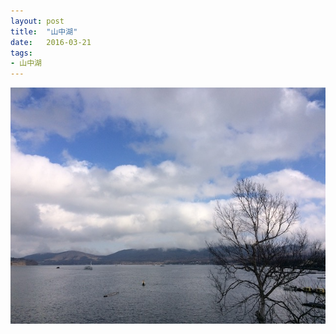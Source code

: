 ```yaml
---
layout: post
title:  "山中湖"
date:   2016-03-21
tags:
- 山中湖
---
```

![山中湖](/media/2016-03-21-山中湖.jpeg)